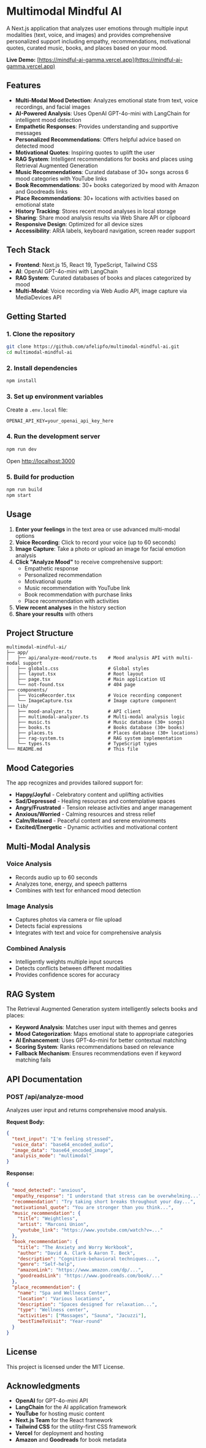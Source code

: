 # Multimodal Mindful AI

A Next.js application that analyzes user emotions through multiple input modalities (text, voice, and images) and provides comprehensive personalized support including empathy, recommendations, motivational quotes, curated music, books, and places based on your mood.

**Live Demo:** [https://mindful-ai-gamma.vercel.app](https://mindful-ai-gamma.vercel.app)

## Features

- **Multi-Modal Mood Detection**: Analyzes emotional state from text, voice recordings, and facial images
- **AI-Powered Analysis**: Uses OpenAI GPT-4o-mini with LangChain for intelligent mood detection
- **Empathetic Responses**: Provides understanding and supportive messages
- **Personalized Recommendations**: Offers helpful advice based on detected mood
- **Motivational Quotes**: Inspiring quotes to uplift the user
- **RAG System**: Intelligent recommendations for books and places using Retrieval Augmented Generation
- **Music Recommendations**: Curated database of 30+ songs across 6 mood categories with YouTube links
- **Book Recommendations**: 30+ books categorized by mood with Amazon and Goodreads links
- **Place Recommendations**: 30+ locations with activities based on emotional state
- **History Tracking**: Stores recent mood analyses in local storage
- **Sharing**: Share mood analysis results via Web Share API or clipboard
- **Responsive Design**: Optimized for all device sizes
- **Accessibility**: ARIA labels, keyboard navigation, screen reader support

## Tech Stack

- **Frontend**: Next.js 15, React 19, TypeScript, Tailwind CSS
- **AI**: OpenAI GPT-4o-mini with LangChain
- **RAG System**: Curated databases of books and places categorized by mood
- **Multi-Modal**: Voice recording via Web Audio API, image capture via MediaDevices API

## Getting Started

### 1. Clone the repository
```bash
git clone https://github.com/afelipfo/multimodal-mindful-ai.git
cd multimodal-mindful-ai
```

### 2. Install dependencies
```bash
npm install
```

### 3. Set up environment variables
Create a `.env.local` file:
```env
OPENAI_API_KEY=your_openai_api_key_here
```

### 4. Run the development server
```bash
npm run dev
```
Open [http://localhost:3000](http://localhost:3000)

### 5. Build for production
```bash
npm run build
npm start
```

## Usage

1. **Enter your feelings** in the text area or use advanced multi-modal options
2. **Voice Recording**: Click to record your voice (up to 60 seconds)
3. **Image Capture**: Take a photo or upload an image for facial emotion analysis
4. **Click "Analyze Mood"** to receive comprehensive support:
   - Empathetic response
   - Personalized recommendation
   - Motivational quote
   - Music recommendation with YouTube link
   - Book recommendation with purchase links
   - Place recommendation with activities
5. **View recent analyses** in the history section
6. **Share your results** with others

## Project Structure

```
multimodal-mindful-ai/
├── app/
│   ├── api/analyze-mood/route.ts    # Mood analysis API with multi-modal support
│   ├── globals.css                  # Global styles
│   ├── layout.tsx                   # Root layout
│   ├── page.tsx                     # Main application UI
│   └── not-found.tsx                # 404 page
├── components/
│   ├── VoiceRecorder.tsx            # Voice recording component
│   └── ImageCapture.tsx             # Image capture component
├── lib/
│   ├── mood-analyzer.ts             # API client
│   ├── multimodal-analyzer.ts       # Multi-modal analysis logic
│   ├── music.ts                     # Music database (30+ songs)
│   ├── books.ts                     # Books database (30+ books)
│   ├── places.ts                    # Places database (30+ locations)
│   ├── rag-system.ts                # RAG system implementation
│   └── types.ts                     # TypeScript types
└── README.md                        # This file
```

## Mood Categories

The app recognizes and provides tailored support for:
- **Happy/Joyful** - Celebratory content and uplifting activities
- **Sad/Depressed** - Healing resources and contemplative spaces
- **Angry/Frustrated** - Tension release activities and anger management
- **Anxious/Worried** - Calming resources and stress relief
- **Calm/Relaxed** - Peaceful content and serene environments
- **Excited/Energetic** - Dynamic activities and motivational content

## Multi-Modal Analysis

### Voice Analysis
- Records audio up to 60 seconds
- Analyzes tone, energy, and speech patterns
- Combines with text for enhanced mood detection

### Image Analysis
- Captures photos via camera or file upload
- Detects facial expressions
- Integrates with text and voice for comprehensive analysis

### Combined Analysis
- Intelligently weights multiple input sources
- Detects conflicts between different modalities
- Provides confidence scores for accuracy

## RAG System

The Retrieval Augmented Generation system intelligently selects books and places:

- **Keyword Analysis**: Matches user input with themes and genres
- **Mood Categorization**: Maps emotional state to appropriate categories
- **AI Enhancement**: Uses GPT-4o-mini for better contextual matching
- **Scoring System**: Ranks recommendations based on relevance
- **Fallback Mechanism**: Ensures recommendations even if keyword matching fails

## API Documentation

### POST /api/analyze-mood

Analyzes user input and returns comprehensive mood analysis.

**Request Body:**
```json
{
  "text_input": "I'm feeling stressed",
  "voice_data": "base64_encoded_audio",
  "image_data": "base64_encoded_image",
  "analysis_mode": "multimodal"
}
```

**Response:**
```json
{
  "mood_detected": "anxious",
  "empathy_response": "I understand that stress can be overwhelming...",
  "recommendation": "Try taking short breaks throughout your day...",
  "motivational_quote": "You are stronger than you think...",
  "music_recommendation": {
    "title": "Weightless",
    "artist": "Marconi Union",
    "youtube_link": "https://www.youtube.com/watch?v=..."
  },
  "book_recommendation": {
    "title": "The Anxiety and Worry Workbook",
    "author": "David A. Clark & Aaron T. Beck",
    "description": "Cognitive-behavioral techniques...",
    "genre": "Self-help",
    "amazonLink": "https://www.amazon.com/dp/...",
    "goodreadsLink": "https://www.goodreads.com/book/..."
  },
  "place_recommendation": {
    "name": "Spa and Wellness Center",
    "location": "Various locations",
    "description": "Spaces designed for relaxation...",
    "type": "Wellness center",
    "activities": ["Massages", "Sauna", "Jacuzzi"],
    "bestTimeToVisit": "Year-round"
  }
}
```

## License

This project is licensed under the MIT License.

## Acknowledgments

- **OpenAI** for GPT-4o-mini API
- **LangChain** for the AI application framework
- **YouTube** for hosting music content
- **Next.js Team** for the React framework
- **Tailwind CSS** for the utility-first CSS framework
- **Vercel** for deployment and hosting
- **Amazon** and **Goodreads** for book metadata
